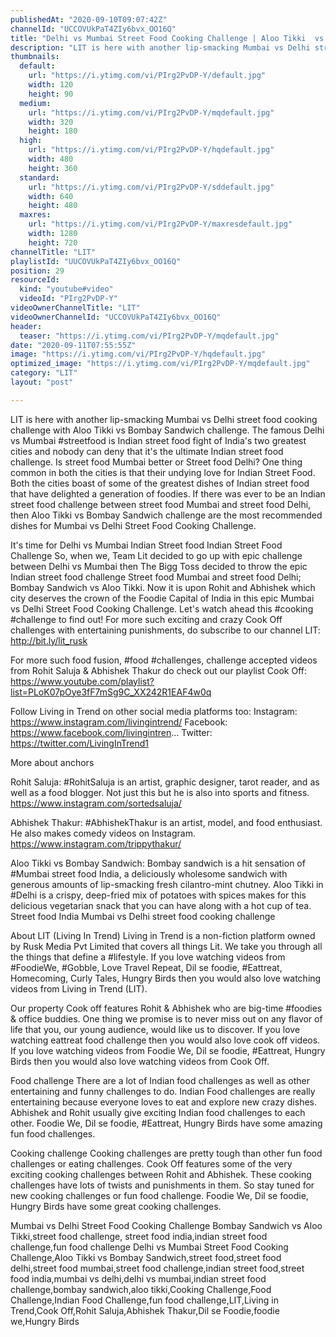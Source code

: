 ```yaml
---
publishedAt: "2020-09-10T09:07:42Z"
channelId: "UCCOVUkPaT4ZIy6bvx_OO16Q"
title: "Delhi vs Mumbai Street Food Cooking Challenge | Aloo Tikki  vs Bombay Sandwich | [Cook Off#16] ​"
description: "LIT is here with another lip-smacking Mumbai vs Delhi street food cooking challenge with Aloo Tikki vs Bombay Sandwich challenge. The famous Delhi vs Mumbai #streetfood is Indian street food fight of India's two greatest cities and nobody can deny that it's the ultimate Indian street food challenge. Is street food Mumbai better or Street food Delhi? One thing common in both the cities is that their undying love for Indian Street Food. Both the cities boast of some of the greatest dishes of Indian street food that have delighted a generation of foodies. If there was ever to be an Indian street food challenge between street food Mumbai and street food Delhi, then Aloo Tikki vs Bombay Sandwich challenge are the most recommended dishes for Mumbai vs Delhi Street Food Cooking Challenge. \n\nIt's time for Delhi vs Mumbai Indian Street food Indian Street Food Challenge So, when we, Team Lit decided to go up with epic challenge between Delhi vs Mumbai then The Bigg Toss decided to throw the epic Indian street food challenge Street food Mumbai and street food Delhi; Bombay Sandwich vs Aloo Tikki. Now it is upon Rohit and Abhishek which city deserves the crown of the Foodie Capital of India in this epic Mumbai vs Delhi Street Food Cooking Challenge. Let's watch ahead this #cooking #challenge to find out! For more such exciting and crazy Cook Off challenges with entertaining punishments, do subscribe to our channel LIT: http://bit.ly/lit_rusk \n\nFor more such food fusion, #food #challenges, challenge accepted videos from Rohit Saluja & Abhishek Thakur do check out our playlist Cook Off: https://www.youtube.com/playlist?list=PLoK07pOye3fF7mSg9C_XX242R1EAF4w0q\n\nFollow Living in Trend on other social media platforms too: \nInstagram: https://www.instagram.com/livingintrend/ \nFacebook: https://www.facebook.com/livingintren... \nTwitter: https://twitter.com/LivingInTrend1\n\nMore about anchors\n\nRohit Saluja: #RohitSaluja is an artist, graphic designer, tarot reader, and as well as a food blogger. Not just this but he is also into sports and fitness. https://www.instagram.com/sortedsaluja/ \n\nAbhishek Thakur: #AbhishekThakur is an artist, model, and food enthusiast. He also makes comedy videos on Instagram. https://www.instagram.com/trippythakur/\n\nAloo Tikki vs Bombay Sandwich:\nBombay sandwich is a hit sensation of #Mumbai street food India, a deliciously wholesome sandwich with generous amounts of lip-smacking fresh cilantro-mint chutney. Aloo Tikki in #Delhi is a crispy, deep-fried mix of potatoes with spices makes for this delicious vegetarian snack that you can have along with a hot cup of tea. Street food India  Mumbai vs Delhi street food cooking challenge \n\nAbout LIT (Living In Trend)\nLiving in Trend is a non-fiction platform owned by Rusk Media Pvt Limited that covers all things Lit. We take you through all the things that define a #lifestyle. If you love watching videos from #FoodieWe, #Gobble, Love Travel Repeat, Dil se foodie, #Eattreat, Homecoming, Curly Tales, Hungry Birds then you would also love watching videos from Living in Trend (LIT). \n\nOur property Cook off features Rohit & Abhishek who are big-time #foodies & office buddies. One thing we promise is to never miss out on any flavor of life that you, our young audience, would like us to discover. If you love watching eattreat food challenge then you would also love cook off videos. If you love watching videos from Foodie We, Dil se foodie, #Eattreat, Hungry Birds then you would also love watching videos from Cook Off.\n\nFood challenge\nThere are a lot of Indian food challenges as well as other entertaining and funny challenges to do. Indian Food challenges are really entertaining because everyone loves to eat and explore new crazy dishes. Abhishek and Rohit usually give exciting Indian food challenges to each other.  Foodie We, Dil se foodie, #Eattreat, Hungry Birds have some amazing fun food challenges.\n\nCooking challenge\nCooking challenges are pretty tough than other fun food challenges or eating challenges. Cook Off features some of the very exciting cooking challenges between Rohit and Abhishek. These cooking challenges have lots of twists and punishments in them. So stay tuned for new cooking challenges or fun food challenge.  Foodie We, Dil se foodie, Hungry Birds have some great cooking challenges.\n\nMumbai vs Delhi Street Food Cooking Challenge Bombay Sandwich vs Aloo Tikki,street food challenge, street food india,indian street food challenge,fun food challenge\nDelhi vs Mumbai Street Food Cooking Challenge,Aloo Tikki vs Bombay Sandwich,street food,street food delhi,street food mumbai,street food challenge,indian street food,street food india,mumbai vs delhi,delhi vs mumbai,indian street food challenge,bombay sandwich,aloo tikki,Cooking Challenge,Food Challenge,Indian Food Challenge,fun food challenge,LIT,Living in Trend,Cook Off,Rohit Saluja,Abhishek Thakur,Dil se Foodie,foodie we,Hungry Birds"
thumbnails:
  default:
    url: "https://i.ytimg.com/vi/PIrg2PvDP-Y/default.jpg"
    width: 120
    height: 90
  medium:
    url: "https://i.ytimg.com/vi/PIrg2PvDP-Y/mqdefault.jpg"
    width: 320
    height: 180
  high:
    url: "https://i.ytimg.com/vi/PIrg2PvDP-Y/hqdefault.jpg"
    width: 480
    height: 360
  standard:
    url: "https://i.ytimg.com/vi/PIrg2PvDP-Y/sddefault.jpg"
    width: 640
    height: 480
  maxres:
    url: "https://i.ytimg.com/vi/PIrg2PvDP-Y/maxresdefault.jpg"
    width: 1280
    height: 720
channelTitle: "LIT"
playlistId: "UUCOVUkPaT4ZIy6bvx_OO16Q"
position: 29
resourceId:
  kind: "youtube#video"
  videoId: "PIrg2PvDP-Y"
videoOwnerChannelTitle: "LIT"
videoOwnerChannelId: "UCCOVUkPaT4ZIy6bvx_OO16Q"
header:
  teaser: "https://i.ytimg.com/vi/PIrg2PvDP-Y/mqdefault.jpg"
date: "2020-09-11T07:55:55Z"
image: "https://i.ytimg.com/vi/PIrg2PvDP-Y/hqdefault.jpg"
optimized_image: "https://i.ytimg.com/vi/PIrg2PvDP-Y/mqdefault.jpg"
category: "LIT"
layout: "post"

---
```

LIT is here with another lip-smacking Mumbai vs Delhi street food cooking challenge with Aloo Tikki vs Bombay Sandwich challenge. The famous Delhi vs Mumbai #streetfood is Indian street food fight of India's two greatest cities and nobody can deny that it's the ultimate Indian street food challenge. Is street food Mumbai better or Street food Delhi? One thing common in both the cities is that their undying love for Indian Street Food. Both the cities boast of some of the greatest dishes of Indian street food that have delighted a generation of foodies. If there was ever to be an Indian street food challenge between street food Mumbai and street food Delhi, then Aloo Tikki vs Bombay Sandwich challenge are the most recommended dishes for Mumbai vs Delhi Street Food Cooking Challenge. 

It's time for Delhi vs Mumbai Indian Street food Indian Street Food Challenge So, when we, Team Lit decided to go up with epic challenge between Delhi vs Mumbai then The Bigg Toss decided to throw the epic Indian street food challenge Street food Mumbai and street food Delhi; Bombay Sandwich vs Aloo Tikki. Now it is upon Rohit and Abhishek which city deserves the crown of the Foodie Capital of India in this epic Mumbai vs Delhi Street Food Cooking Challenge. Let's watch ahead this #cooking #challenge to find out! For more such exciting and crazy Cook Off challenges with entertaining punishments, do subscribe to our channel LIT: http://bit.ly/lit_rusk 

For more such food fusion, #food #challenges, challenge accepted videos from Rohit Saluja & Abhishek Thakur do check out our playlist Cook Off: https://www.youtube.com/playlist?list=PLoK07pOye3fF7mSg9C_XX242R1EAF4w0q

Follow Living in Trend on other social media platforms too: 
Instagram: https://www.instagram.com/livingintrend/ 
Facebook: https://www.facebook.com/livingintren... 
Twitter: https://twitter.com/LivingInTrend1

More about anchors

Rohit Saluja: #RohitSaluja is an artist, graphic designer, tarot reader, and as well as a food blogger. Not just this but he is also into sports and fitness. https://www.instagram.com/sortedsaluja/ 

Abhishek Thakur: #AbhishekThakur is an artist, model, and food enthusiast. He also makes comedy videos on Instagram. https://www.instagram.com/trippythakur/

Aloo Tikki vs Bombay Sandwich:
Bombay sandwich is a hit sensation of #Mumbai street food India, a deliciously wholesome sandwich with generous amounts of lip-smacking fresh cilantro-mint chutney. Aloo Tikki in #Delhi is a crispy, deep-fried mix of potatoes with spices makes for this delicious vegetarian snack that you can have along with a hot cup of tea. Street food India  Mumbai vs Delhi street food cooking challenge 

About LIT (Living In Trend)
Living in Trend is a non-fiction platform owned by Rusk Media Pvt Limited that covers all things Lit. We take you through all the things that define a #lifestyle. If you love watching videos from #FoodieWe, #Gobble, Love Travel Repeat, Dil se foodie, #Eattreat, Homecoming, Curly Tales, Hungry Birds then you would also love watching videos from Living in Trend (LIT). 

Our property Cook off features Rohit & Abhishek who are big-time #foodies & office buddies. One thing we promise is to never miss out on any flavor of life that you, our young audience, would like us to discover. If you love watching eattreat food challenge then you would also love cook off videos. If you love watching videos from Foodie We, Dil se foodie, #Eattreat, Hungry Birds then you would also love watching videos from Cook Off.

Food challenge
There are a lot of Indian food challenges as well as other entertaining and funny challenges to do. Indian Food challenges are really entertaining because everyone loves to eat and explore new crazy dishes. Abhishek and Rohit usually give exciting Indian food challenges to each other.  Foodie We, Dil se foodie, #Eattreat, Hungry Birds have some amazing fun food challenges.

Cooking challenge
Cooking challenges are pretty tough than other fun food challenges or eating challenges. Cook Off features some of the very exciting cooking challenges between Rohit and Abhishek. These cooking challenges have lots of twists and punishments in them. So stay tuned for new cooking challenges or fun food challenge.  Foodie We, Dil se foodie, Hungry Birds have some great cooking challenges.

Mumbai vs Delhi Street Food Cooking Challenge Bombay Sandwich vs Aloo Tikki,street food challenge, street food india,indian street food challenge,fun food challenge
Delhi vs Mumbai Street Food Cooking Challenge,Aloo Tikki vs Bombay Sandwich,street food,street food delhi,street food mumbai,street food challenge,indian street food,street food india,mumbai vs delhi,delhi vs mumbai,indian street food challenge,bombay sandwich,aloo tikki,Cooking Challenge,Food Challenge,Indian Food Challenge,fun food challenge,LIT,Living in Trend,Cook Off,Rohit Saluja,Abhishek Thakur,Dil se Foodie,foodie we,Hungry Birds